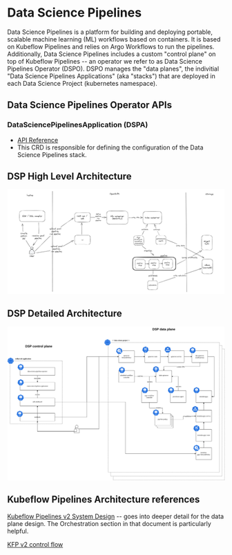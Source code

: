 # Data Science Pipelines

Data Science Pipelines is a platform for building and deploying portable, scalable machine learning (ML) workflows based on containers. It is based on Kubeflow Pipelines and relies on Argo Workflows to run the pipelines. Additionally, Data Science Pipelines includes a custom "control plane" on top of Kubeflow Pipelines -- an operator we refer to as Data Science Pipelines Operator (DSPO). DSPO manages the "data planes", the indivitial "Data Science Pipelines Applications" (aka "stacks") that are deployed in each Data Science Project (kubernetes namespace).

## Data Science Pipelines Operator APIs

### DataSciencePipelinesApplication (DSPA)

* [API Reference](https://github.com/opendatahub-io/data-science-pipelines-operator/blob/main/api/v1alpha1/dspipeline_types.go)
* This CRD is responsible for defining the configuration of the Data Science Pipelines stack.

## DSP High Level Architecture
![DSP High Level Architecture](./dsp-v2-high-level-architecture.png)

## DSP Detailed Architecture
![DSP Detailed Architecture](./dsp-v2-architecture.drawio.png)

## Kubeflow Pipelines Architecture references

[Kubeflow Pipelines v2 System Design](https://docs.google.com/document/d/1fHU29oScMEKPttDA1Th1ibImAKsFVVt2Ynr4ZME05i0/edit) -- goes into deeper detail for the data plane design. The Orchestration section in that document is particularly helpful.

[KFP v2 control flow](https://docs.google.com/document/d/1TZeZtxwPzAImIu8Jk_e-4otSx467Ckf0smNe7JbPReE/edit)
